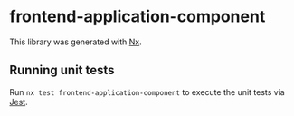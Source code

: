 # frontend-application-component

This library was generated with [Nx](https://nx.dev).

## Running unit tests

Run `nx test frontend-application-component` to execute the unit tests via [Jest](https://jestjs.io).
